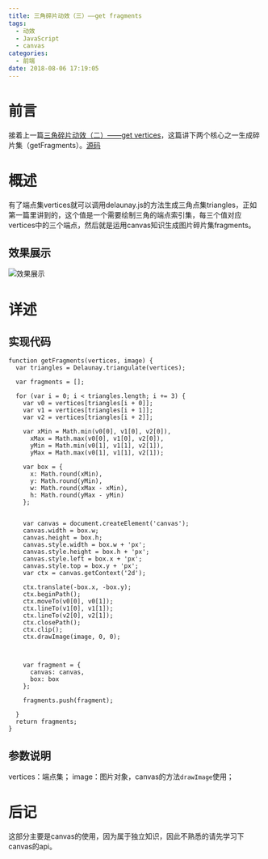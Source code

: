 ```yaml
---
title: 三角碎片动效（三）——get fragments
tags:
  - 动效
  - JavaScript
  - canvas
categories:
  - 前端
date: 2018-08-06 17:19:05
---
```

# 前言
接着上一篇[三角碎片动效（二）——get vertices](/2018/08/06/delaunay-2/)，这篇讲下两个核心之一生成碎片集（getFragments）。[源码](https://github.com/jovysun/WOW/tree/master/delaunay)

# 概述
有了端点集vertices就可以调用delaunay.js的方法生成三角点集triangles，正如第一篇里讲到的，这个值是一个需要绘制三角的端点索引集，每三个值对应vertices中的三个端点，然后就是运用canvas知识生成图片碎片集fragments。
## 效果展示
![效果展示](1.jpg)

<!-- more -->
# 详述
## 实现代码
```
function getFragments(vertices, image) {
  var triangles = Delaunay.triangulate(vertices);

  var fragments = [];

  for (var i = 0; i < triangles.length; i += 3) {
    var v0 = vertices[triangles[i + 0]];
    var v1 = vertices[triangles[i + 1]];
    var v2 = vertices[triangles[i + 2]];

    var xMin = Math.min(v0[0], v1[0], v2[0]),
      xMax = Math.max(v0[0], v1[0], v2[0]),
      yMin = Math.min(v0[1], v1[1], v2[1]),
      yMax = Math.max(v0[1], v1[1], v2[1]);

    var box = {
      x: Math.round(xMin),
      y: Math.round(yMin),
      w: Math.round(xMax - xMin),
      h: Math.round(yMax - yMin)
    };


    var canvas = document.createElement('canvas');
    canvas.width = box.w;
    canvas.height = box.h;
    canvas.style.width = box.w + 'px';
    canvas.style.height = box.h + 'px';
    canvas.style.left = box.x + 'px';
    canvas.style.top = box.y + 'px';
    var ctx = canvas.getContext('2d');

    ctx.translate(-box.x, -box.y);
    ctx.beginPath();
    ctx.moveTo(v0[0], v0[1]);
    ctx.lineTo(v1[0], v1[1]);
    ctx.lineTo(v2[0], v2[1]);
    ctx.closePath();
    ctx.clip();
    ctx.drawImage(image, 0, 0);



    var fragment = {
      canvas: canvas,
      box: box
    };

    fragments.push(fragment);

  }
  return fragments;
}
```
## 参数说明
vertices：端点集；
image：图片对象，canvas的方法`drawImage`使用；

# 后记
这部分主要是canvas的使用，因为属于独立知识，因此不熟悉的请先学习下canvas的api。